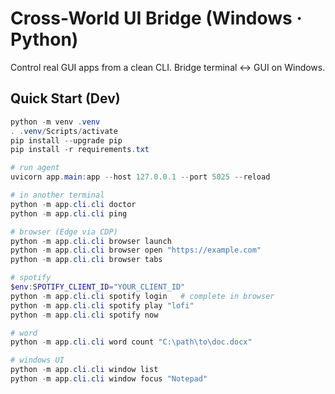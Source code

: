 # Cross-World UI Bridge (Windows · Python)

Control real GUI apps from a clean CLI. Bridge terminal ↔ GUI on Windows.

## Quick Start (Dev)
```powershell
python -m venv .venv
. .venv/Scripts/activate
pip install --upgrade pip
pip install -r requirements.txt

# run agent
uvicorn app.main:app --host 127.0.0.1 --port 5025 --reload

# in another terminal
python -m app.cli.cli doctor
python -m app.cli.cli ping

# browser (Edge via CDP)
python -m app.cli.cli browser launch
python -m app.cli.cli browser open "https://example.com"
python -m app.cli.cli browser tabs

# spotify
$env:SPOTIFY_CLIENT_ID="YOUR_CLIENT_ID"
python -m app.cli.cli spotify login   # complete in browser
python -m app.cli.cli spotify play "lofi"
python -m app.cli.cli spotify now

# word
python -m app.cli.cli word count "C:\path\to\doc.docx"

# windows UI
python -m app.cli.cli window list
python -m app.cli.cli window focus "Notepad"
```
